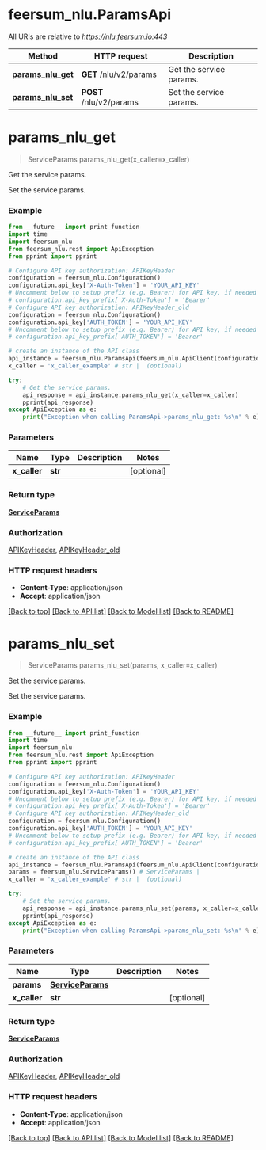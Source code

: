 # feersum_nlu.ParamsApi

All URIs are relative to *https://nlu.feersum.io:443*

Method | HTTP request | Description
------------- | ------------- | -------------
[**params_nlu_get**](ParamsApi.md#params_nlu_get) | **GET** /nlu/v2/params | Get the service params.
[**params_nlu_set**](ParamsApi.md#params_nlu_set) | **POST** /nlu/v2/params | Set the service params.


# **params_nlu_get**
> ServiceParams params_nlu_get(x_caller=x_caller)

Get the service params.

Set the service params.

### Example
```python
from __future__ import print_function
import time
import feersum_nlu
from feersum_nlu.rest import ApiException
from pprint import pprint

# Configure API key authorization: APIKeyHeader
configuration = feersum_nlu.Configuration()
configuration.api_key['X-Auth-Token'] = 'YOUR_API_KEY'
# Uncomment below to setup prefix (e.g. Bearer) for API key, if needed
# configuration.api_key_prefix['X-Auth-Token'] = 'Bearer'
# Configure API key authorization: APIKeyHeader_old
configuration = feersum_nlu.Configuration()
configuration.api_key['AUTH_TOKEN'] = 'YOUR_API_KEY'
# Uncomment below to setup prefix (e.g. Bearer) for API key, if needed
# configuration.api_key_prefix['AUTH_TOKEN'] = 'Bearer'

# create an instance of the API class
api_instance = feersum_nlu.ParamsApi(feersum_nlu.ApiClient(configuration))
x_caller = 'x_caller_example' # str |  (optional)

try:
    # Get the service params.
    api_response = api_instance.params_nlu_get(x_caller=x_caller)
    pprint(api_response)
except ApiException as e:
    print("Exception when calling ParamsApi->params_nlu_get: %s\n" % e)
```

### Parameters

Name | Type | Description  | Notes
------------- | ------------- | ------------- | -------------
 **x_caller** | **str**|  | [optional] 

### Return type

[**ServiceParams**](ServiceParams.md)

### Authorization

[APIKeyHeader](../README.md#APIKeyHeader), [APIKeyHeader_old](../README.md#APIKeyHeader_old)

### HTTP request headers

 - **Content-Type**: application/json
 - **Accept**: application/json

[[Back to top]](#) [[Back to API list]](../README.md#documentation-for-api-endpoints) [[Back to Model list]](../README.md#documentation-for-models) [[Back to README]](../README.md)

# **params_nlu_set**
> ServiceParams params_nlu_set(params, x_caller=x_caller)

Set the service params.

Set the service params.

### Example
```python
from __future__ import print_function
import time
import feersum_nlu
from feersum_nlu.rest import ApiException
from pprint import pprint

# Configure API key authorization: APIKeyHeader
configuration = feersum_nlu.Configuration()
configuration.api_key['X-Auth-Token'] = 'YOUR_API_KEY'
# Uncomment below to setup prefix (e.g. Bearer) for API key, if needed
# configuration.api_key_prefix['X-Auth-Token'] = 'Bearer'
# Configure API key authorization: APIKeyHeader_old
configuration = feersum_nlu.Configuration()
configuration.api_key['AUTH_TOKEN'] = 'YOUR_API_KEY'
# Uncomment below to setup prefix (e.g. Bearer) for API key, if needed
# configuration.api_key_prefix['AUTH_TOKEN'] = 'Bearer'

# create an instance of the API class
api_instance = feersum_nlu.ParamsApi(feersum_nlu.ApiClient(configuration))
params = feersum_nlu.ServiceParams() # ServiceParams | 
x_caller = 'x_caller_example' # str |  (optional)

try:
    # Set the service params.
    api_response = api_instance.params_nlu_set(params, x_caller=x_caller)
    pprint(api_response)
except ApiException as e:
    print("Exception when calling ParamsApi->params_nlu_set: %s\n" % e)
```

### Parameters

Name | Type | Description  | Notes
------------- | ------------- | ------------- | -------------
 **params** | [**ServiceParams**](ServiceParams.md)|  | 
 **x_caller** | **str**|  | [optional] 

### Return type

[**ServiceParams**](ServiceParams.md)

### Authorization

[APIKeyHeader](../README.md#APIKeyHeader), [APIKeyHeader_old](../README.md#APIKeyHeader_old)

### HTTP request headers

 - **Content-Type**: application/json
 - **Accept**: application/json

[[Back to top]](#) [[Back to API list]](../README.md#documentation-for-api-endpoints) [[Back to Model list]](../README.md#documentation-for-models) [[Back to README]](../README.md)

